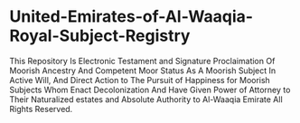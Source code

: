 # United-Emirates-of-Al-Waaqia-Royal-Subject-Registry
This Repository Is Electronic Testament and Signature Proclaimation Of Moorish Ancestry And Competent Moor Status As A Moorish Subject In Active Will, And Direct Action to The Pursuit of Happiness for Moorish Subjects Whom Enact Decolonization And Have Given Power of Attorney to Their Naturalized estates and Absolute Authority to Al-Waaqia Emirate All Rights Reserved.
